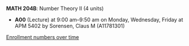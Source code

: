 **MATH 204B**: Number Theory II (4 units)

- **A00** (Lecture) at 9:00 am–9:50 am on Monday, Wednesday, Friday at APM 5402 by Sorensen, Claus M (A11781301)

[Enrollment numbers over time](./MATH204B.tsv)
